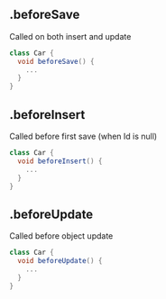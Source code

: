 .beforeSave
-----------

Called on both insert and update

```groovy
class Car {
  void beforeSave() {
    ...
  }
}
```

.beforeInsert
-------------

Called before first save (when Id is null)

```groovy
class Car {
  void beforeInsert() {
    ...
  }
}
```


.beforeUpdate
-------------

Called before object update

```groovy
class Car {
  void beforeUpdate() {
    ...
  }
}
```
